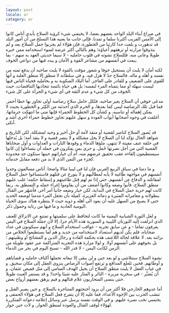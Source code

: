 ```yaml
---
layout: post
locale: ar
category: ar
---
```


في صراع أبناء البلد الواحد بعضهم بعضا، لا يخيفني شيء كرؤية السلاح بأيدي أناس كانوا إلى الأمس القريب أكثرنا سلما و تمدنا. فإلى جانب ما يعنيه هذا التسلح من أن أمور البلد قد تدهورت و بلغت حدا كارثيا من الخطورة، فإن هؤلاء لم يجربوا حمل السلاح بعد و لم يتذوقوا مرارته أو ترهقهم أعباؤه؛ وهم بالتالي أكثر عرضة لسوء استخدامه ممن خبره طويلا وعانى منه. فللسلاح نشوته في قلوب حامليه - لا سيما حديثي العهد به منهم - بما يبعث في أنفسهم من مشاعر القوة و الأمان  و يبدد فيها من دواعي الخوف. 

لكنه أمان لا يلبث أن يستحيل خوفا و شعور مؤقت بالقوة لا يلبث  صاحبه أن يدفع ثمنه من نفسه و أهله و ماله. فالسلاح جدٌ لا هزل فيه. و في سلطانه لا منطق إلا منطق الغلبة و أنها للقوي على الضعيف و للقادر على العاجز. أما البلاد المنكوبة به و بحامليه فحياة الناس فيها ليست سهلة أو مما يتمناه المرء لنفسه؛ بل هي حياة بائسة تتجاذبها التناقضات، حيث الخوف من كل شيء و عدم الثقة في أي شيء و الجرأة على كل شيء.

مدعَى خوفي أن السلاح يغير صاحبه. فلكل حامل سلاح رصاصة أولى تجاوز بها خطا أحمر. فما قبل تلك الرصاصة ليس كما بعدها، و الخرم الذي أحدثته  من الكِبَر و الخطورة بحيث لا يمكن إهماله أو تناسيه. و كشأن كل الخطوط الحمراء فإنها متى ما انتهكت حرماتها، أغلقت في وجوه أصحابها أبواب العودة و سهل عليهم تجاوز خطوط حمراء أخرى أشد و أنكى.

قد يُصور السلاح كناصر لقضية أو منقذ لأمة أو حل أخير و وحيد لمشكلة، لكن التاريخ و شواهد الحال تؤكد لنا أن السلاح لا يحل مشكلة و لا ينصر قضية  و لا ينقذ أمة؛ بل يُدخلها في حلقة عنف مقيتة لا تنتهي، ملؤها الدماء و وقودها الثارات و العداوات و أول ضحاياها القضية التي من أجل نصرتها حُمل.  و حري بمن يفكرون في حمله أن يتساءلوا إن كانوا سيستطيعون إلقاءه عقب تحقيق غرضهم منه، أم أن خياراتهم حينها ستكون جد محدودة كجزء من الثمن الذي لا بد من دفعه مقابل خدماته.

و ما دمنا في سياق الربيع العربي فإن لنا في ليبيا مثالا واضحا. أناس مسالمون وجدوا أنفسهم في مواجهة طاغية لا يأبه لمطالبهم و لا يتورع عن قتلهم فاستساغوا حمل السلاح لمقاتلته و الدفاع عن أنفسهم. حتى إذا تم لهم قتل طاغيتهم و إسقاط حكمه؛ غلب عليهم منطق السلاح، فأبوا وضعه وكانوا أضعف من أن يقاوموا إغراء حمله و التمنطق به. ربما كانت لهم حرية حمل السلاح في البداية، لكن خيار وضعه جانبا أمر آخر، فأشهُر من القتال ببطولاته و مغامراته المثيرة  و دمائه الغزيرة، كفيلة بأن تجعل المرء مدمنا لوضعه الجديد حتى لا يصبح من السهل عليه أن يعود الى أهله و ذويه حيث لا ينتظره هناك سوى الحياة اليومية العادية و ما فيها من رتابة وخمول ذكر.

و لعل الثورة الشبابية اليمنية ما كانت لتحافظ على سلميتها و تمتنع عن الانزلاق للعنف الذي انزلقت إليه الثورتان الليبية و السورية هذه الأيام جرا، إلا لأن حمَلَة السلاح في اليمن يعرفون تماما - و عن سابق تجربة - عواقب استخدام السلاح و أنهم سيكونون في عداد ضحاياه، فلم يكن لديهم استعداد لاستخدامه من جديد و هم لما يستطيعوا الخلاص من براثنه بعد. لا علاقة لحالة اللاعنف هذه بحكمة القادة و رجال الدين و المشائخ أو وطنيتهم ؛ بل بخوفهم على أنفسهم أولا.  و لولا مرارة هذه التجربة  المتراكمة عبر عقود طويلة من الزمن لكانت اليمن - لا قدر الله - تسبح اليوم في بحر من الدماء.

نشوة السلاح ستتلاشى و لو بعد حين و لن يبقى إلا تبعاته تحملها أكتاف حامليه و قضاياهم و أوطانهم. فحين تلعلع المدافع و ترتفع أصوات الرصاص ينزوي العقل إلى مكان سحيق. و في غياب العقل لا يلبث منطق السلاح أن يحيل الهدف السامي إلى مثل قميص عثمان، و أن يُصَيِّر - في سخرية مريرة - الثائر و المثار عليه  شيئا واحدا؛ و قد يستمر العبث طويلا حتى ينسى المتحاربون علام قتالهم و فيم يزهق بعضهم أرواح بعض.

أما عدوهم الخارجي فلا أكثر من أن يزود أجنحتهم المتناحرة بالسلاح. و حين يصير القتل و تنشب الحرب بين الإخوة الأعداء، فما عليه إلا أن يتفرج فعل السلاح في هؤلاء الحمقى و يحتسي نخب نصره عليهم. و في الوقت نفسه يرسل عبر وسائل إعلامه دعواته المتكررة لهؤلاء لوقف القتال والعودة لمنطق الحوار. و لات حين حوار.
